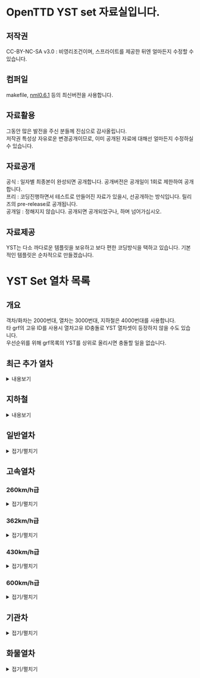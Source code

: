 # OpenTTD YST set 자료실입니다.
## 저작권
 CC-BY-NC-SA v3.0 : 비영리조건이며, 스프라이트를 제공한 뒤엔 얼마든지 수정할 수 있습니다.<br>

## 컴퍼일
makefile, [nml0.6.1](https://github.com/OpenTTD/nml) 등의 최신버전을 사용합니다.<br>

## 자료활용
그동안 많은 발전을 주신 분들께 진심으로 감사올립니다.<br>
저작권 특성상 자유로운 변경공개이므로, 이미 공개된 자료에 대해선 얼마든지 수정하실 수 있습니다.<br>

## 자료공개
공식 : 일자별 최종본이 완성되면 공개합니다. 공개버전은 공개일이 1회로 제한하여 공개합니다.<br>
프리 : 코딩진행하면서 테스트로 만들어진 자료가 있을시, 선공개하는 방식입니다. 릴리즈의 pre-release로 공개됩니다.<br>
공개일 : 정해지지 않습니다. 공개되면 공개되었구나, 하며 넘어가십시오.<br>

## 자료제공
YST는 다소 까다로운 템플릿을 보유하고 보다 편한 코딩방식을 택하고 있습니다. 기본적인 템플릿은 순차적으로 만들겠습니다.<br>

# YST Set 열차 목록
## 개요
객차/화차는 2000번대, 열차는 3000번대, 지하철은 4000번대를 사용합니다. <br>
타 grf의 고유 ID를 사용시 열차고유 ID충돌로 YST 열차셋이 등장하지 않을 수도 있습니다.<br>
우선순위를 위해 grf목록의 YST를 상위로 올리시면 충돌할 일을 없습니다.<br>

## 최근 추가 열차
<details markdown="1">
<summary>내용보기</summary>
<table>
	<thead>
		<tr>
			<th>구분</th><th>ID</th><th>열차이름</th><th>도입년도</th><th>열차속도</th><th>수송량</th>
		</tr>
	</thead>
	<tbody>
        	<tr>
			<td rowspan="4">일반열차</td>
		</tr>
		<tr>
			<td rowspan="3">3052</td>
		</tr>
		<tr>
			<td colspan="4"><img src="img/YST/MTR.png" alt="MTR"></td>
		</tr>
		<tr>
			<td>MTR</td><td>1979년</td><td>120km/h</td><td>운전차량 80, 객차차량 80</td>
		</tr>
		<!-- // MTR -->
                                        <tr>
                                            <td rowspan="4">지하철</td>
                                        </tr>
                                        <tr>
                                            <td rowspan="3">MTR 개조형</td>
                                        </tr>
                                            <tr>
                                                <td colspan="3"><img src="img/YST/MTR_remoding.png" alt="MTR remoding"></td>
                                            </tr>
                                        <tr class="tr">
                                            <td>1979년</td><td>120km/h</td><td>운전차량 80, 객차차량 80</td>
                                        </tr>
                                        <!-- // MTR 개조형-->
                                        <tr>
                                            <td rowspan="4">지하철</td>
                                        </tr>
                                        <tr>
                                            <td rowspan="3">MTR 디즈니</td>
                                        </tr>
                                            <tr>
                                                <td colspan="3"><img src="img/YST/MTR_Disney.png" alt="MTR Disney"></td>
                                            </tr>
                                        <tr class="tr">
                                            <td>1979년</td><td>120km/h</td><td>운전차량 80, 객차차량 80</td>
                                        </tr>
                                        <!-- // MTR 디즈니-->
                                        <tr>
                                            <td rowspan="4">지하철</td>
                                        </tr>
                                        <tr>
                                            <td rowspan="3">MTR CNR</td>
                                        </tr>
                                            <tr>
                                                <td colspan="3"><img src="img/YST/MTR_CNR.png" alt="MTR CNR"></td>
                                            </tr>
                                        <tr class="tr">
                                            <td>1979년</td><td>120km/h</td><td>운전차량 80, 객차차량 80</td>
                                        </tr>
                                        <!-- // MTR CNR-->
                                        <tr>
                                            <td rowspan="4">지하철</td>
                                        </tr>
                                        <tr>
                                            <td rowspan="3">MTR CNR 남부섬</td>
                                        </tr>
                                            <tr>
                                                <td colspan="3"><img src="img/YST/MTR_CNRN.png" alt="MTR CNR 남부섬"></td>
                                            </tr>
                                        <tr class="tr">
                                            <td>1979년</td><td>120km/h</td><td>운전차량 80, 객차차량 80</td>
                                        </tr>
                                        <!-- // MTR CNR 남부섬-->
                                        <tr>
                                            <td rowspan="4">지하철</td>
                                        </tr>
                                        <tr>
                                            <td rowspan="3">MTR CRRC</td>
                                        </tr>
                                            <tr>
                                                <td colspan="3"><img src="img/YST/MTR_CRRC.png" alt="MTR CRRC"></td>
                                            </tr>
                                        <tr class="tr">
                                            <td>1979년</td><td>120km/h</td><td>운전차량 80, 객차차량 80</td>
                                        </tr>
                                        <!-- // MTR CRRC-->
                                        <tr>
                                            <td rowspan="4">지하철</td>
                                        </tr>
                                        <tr>
                                            <td rowspan="3">MTR 미쓰비시</td>
                                        </tr>
                                            <tr>
                                                <td colspan="3"><img src="img/YST/MTR_H.png" alt="MTR 미쓰비시"></td>
                                            </tr>
                                        <tr class="tr">
                                            <td>1979년</td><td>120km/h</td><td>운전차량 80, 객차차량 80</td>
                                        </tr>
                                        <!-- // MTR 미쓰비시-->
                                        <tr>
                                            <td rowspan="4">지하철</td>
                                        </tr>
                                        <tr>
                                            <td rowspan="3">YTRO 100 A도색</td>
                                        </tr>
                                        <tr>
                                            <td colspan="3"><img src="img/YST/YTRO_100_A.png" alt="YTRO 100 A도색"></td>
                                        </tr>
                                        <tr class="tr">
                                            <td>2020년</td><td>120km/h</td><td>운전차량 80, 1층 객차차량 80, 2층 객차차량 160</td>
                                        </tr>
                                        <tr>
                                            <td rowspan="4">지하철</td>
                                        </tr>
                                        <tr>
                                            <td rowspan="3">YTRO 100 B도색</td>
                                        </tr>
                                        <tr>
                                            <td colspan="3"><img src="img/YST/YTRO_100_B.png" alt="YTRO 100 B도색"></td>
                                        </tr>
                                        <tr class="tr">
                                            <td>2020년</td><td>120km/h</td><td>운전차량 80, 1층 객차차량 80, 2층 객차차량 160</td>
                                        </tr>
                                        <tr>
                                            <td rowspan="4">지하철</td>
                                        </tr>
                                        <tr>
                                            <td rowspan="3">YTRO 100 C도색</td>
                                        </tr>
                                        <tr>
                                            <td colspan="3"><img src="img/YST/YTRO_100_C.png" alt="YTRO 100 C도색"></td>
                                        </tr>
                                        <tr class="tr">
                                            <td>2020년</td><td>120km/h</td><td>운전차량 80, 1층 객차차량 80, 2층 객차차량 160</td>
                                        </tr>
                                        <tr>
                                            <td rowspan="4">지하철</td>
                                        </tr>
                                        <tr>
                                            <td rowspan="3">YTRO 100 D도색</td>
                                        </tr>
                                        <tr>
                                            <td colspan="3"><img src="img/YST/YTRO_100_D.png" alt="YTRO 100 D도색"></td>
                                        </tr>
                                        <tr class="tr">
                                            <td>2020년</td><td>120km/h</td><td>운전차량 80, 1층 객차차량 80, 2층 객차차량 160</td>
                                        </tr>
                                        <tr>
                                            <td rowspan="4">지하철</td>
                                        </tr>
                                        <tr>
                                            <td rowspan="3">YTRO 100 E도색</td>
                                        </tr>
                                        <tr>
                                            <td colspan="3"><img src="img/YST/YTRO_100_E.png" alt="YTRO 100 E도색"></td>
                                        </tr>
                                        <tr class="tr">
                                            <td>2020년</td><td>120km/h</td><td>운전차량 80, 1층 객차차량 80, 2층 객차차량 160</td>
                                        </tr>
                                        <!-- // YTRO 100 -->
                                        <tr>
                                            <td rowspan="4">지하철</td>
                                        </tr>
                                        <tr>
                                            <td rowspan="3">YTRO 200 A도색</td>
                                        </tr>
                                        <tr>
                                            <td colspan="3"><img src="img/YST/YTRO_200_A.png" alt="YTRO 200 A도색"></td>
                                        </tr>
                                        <tr class="tr">
                                            <td>2020년</td><td>120km/h</td><td>운전차량 80, 1층 객차차량 80, 2층 객차차량 160</td>
                                        </tr>
                                        <tr>
                                            <td rowspan="4">지하철</td>
                                        </tr>
                                        <tr>
                                            <td rowspan="3">YTRO 200 B도색</td>
                                        </tr>
                                        <tr>
                                            <td colspan="3"><img src="img/YST/YTRO_200_B.png" alt="YTRO 200 B도색"></td>
                                        </tr>
                                        <tr class="tr">
                                            <td>2020년</td><td>120km/h</td><td>운전차량 80, 1층 객차차량 80, 2층 객차차량 160</td>
                                        </tr>
                                        <tr>
                                            <td rowspan="4">지하철</td>
                                        </tr>
                                        <tr>
                                            <td rowspan="3">YTRO 200 C도색</td>
                                        </tr>
                                        <tr>
                                            <td colspan="3"><img src="img/YST/YTRO_200_C.png" alt="YTRO 200 C도색"></td>
                                        </tr>
                                        <tr class="tr">
                                            <td>2020년</td><td>120km/h</td><td>운전차량 80, 1층 객차차량 80, 2층 객차차량 160</td>
                                        </tr>
                                        <tr>
                                            <td rowspan="4">지하철</td>
                                        </tr>
                                        <tr>
                                            <td rowspan="3">YTRO 200 D도색</td>
                                        </tr>
                                        <tr>
                                            <td colspan="3"><img src="img/YST/YTRO_200_D.png" alt="YTRO 200 D도색"></td>
                                        </tr>
                                        <tr class="tr">
                                            <td>2020년</td><td>120km/h</td><td>운전차량 80, 1층 객차차량 80, 2층 객차차량 160</td>
                                        </tr>
                                        <tr>
                                            <td rowspan="4">지하철</td>
                                        </tr>
                                        <tr>
                                            <td rowspan="3">YTRO 200 E도색</td>
                                        </tr>
                                        <tr>
                                            <td colspan="3"><img src="img/YST/YTRO_200_E.png" alt="YTRO 200 E도색"></td>
                                        </tr>
                                        <tr class="tr">
                                            <td>2020년</td><td>120km/h</td><td>운전차량 80, 1층 객차차량 80, 2층 객차차량 160</td>
                                        </tr>
                                        <tr>
                                            <td rowspan="4">지하철</td>
                                        </tr>
                                        <tr>
                                            <td rowspan="3">YTRO 200 F도색</td>
                                        </tr>
                                        <tr>
                                            <td colspan="3"><img src="img/YST/YTRO_200_F.png" alt="YTRO 200 F도색"></td>
                                        </tr>
                                        <tr class="tr">
                                            <td>2020년</td><td>120km/h</td><td>운전차량 80, 1층 객차차량 80, 2층 객차차량 160</td>
                                        </tr>
                                        <tr>
                                            <td rowspan="4">지하철</td>
                                        </tr>
                                        <tr>
                                            <td rowspan="3">YTRO 200 G도색</td>
                                        </tr>
                                        <tr>
                                            <td colspan="3"><img src="img/YST/YTRO_200_G.png" alt="YTRO 200 G도색"></td>
                                        </tr>
                                        <tr class="tr">
                                            <td>2020년</td><td>120km/h</td><td>운전차량 80, 1층 객차차량 80, 2층 객차차량 160</td>
                                        </tr>
                                        <tr>
                                            <td rowspan="4">지하철</td>
                                        </tr>
                                        <tr>
                                            <td rowspan="3">YTRO 200 H도색</td>
                                        </tr>
                                        <tr>
                                            <td colspan="3"><img src="img/YST/YTRO_200_H.png" alt="YTRO 200 H도색"></td>
                                        </tr>
                                        <tr class="tr">
                                            <td>2020년</td><td>120km/h</td><td>운전차량 80, 1층 객차차량 80, 2층 객차차량 160</td>
                                        </tr>
                                        <tr>
                                            <td rowspan="4">지하철</td>
                                        </tr>
                                        <tr>
                                            <td rowspan="3">YTRO 200 I도색</td>
                                        </tr>
                                        <tr>
                                            <td colspan="3"><img src="img/YST/YTRO_200_I.png" alt="YTRO 200 I도색"></td>
                                        </tr>
                                        <tr class="tr">
                                            <td>2020년</td><td>120km/h</td><td>운전차량 80, 1층 객차차량 80, 2층 객차차량 160</td>
                                        </tr>
                                        <tr>
                                            <td rowspan="4">지하철</td>
                                        </tr>
                                        <tr>
                                            <td rowspan="3">YTRO 200 J도색</td>
                                        </tr>
                                        <tr>
                                            <td colspan="3"><img src="img/YST/YTRO_200_J.png" alt="YTRO 200 J도색"></td>
                                        </tr>
                                        <tr class="tr">
                                            <td>2020년</td><td>120km/h</td><td>운전차량 80, 1층 객차차량 80, 2층 객차차량 160</td>
                                        </tr>
                                        <!-- // YTRO 200 -->
                                </table>
</details>

## 지하철
<details markdown="2">
<summary>내용보기</summary>
<table class="table2">
                                    <thead>
                                        <tr>
                                            <th>구분</th><th>열차이름</th><th>도입년도</th><th>열차속도</th><th>수송량</th>
                                        </tr>
                                    </thead>
                                    <tbody>
                                        <tr>
                                            <td rowspan="4">지하철</td>
                                        </tr>
                                        <tr>
                                            <td rowspan="3">MTR</td>
                                        </tr>
                                            <tr>
                                                <td colspan="3"><img src="img/YST/MTR.png" alt="MTR"></td>
                                            </tr>
                                        <tr class="tr">
                                            <td>1979년</td><td>120km/h</td><td>운전차량 80, 객차차량 80</td>
                                        </tr>
                                        <!-- // MTR -->
                                        <tr>
                                            <td rowspan="4">지하철</td>
                                        </tr>
                                        <tr>
                                            <td rowspan="3">MTR 개조형</td>
                                        </tr>
                                            <tr>
                                                <td colspan="3"><img src="img/YST/MTR_remoding.png" alt="MTR remoding"></td>
                                            </tr>
                                        <tr class="tr">
                                            <td>1979년</td><td>120km/h</td><td>운전차량 80, 객차차량 80</td>
                                        </tr>
                                        <!-- // MTR 개조형-->
                                        <tr>
                                            <td rowspan="4">지하철</td>
                                        </tr>
                                        <tr>
                                            <td rowspan="3">MTR 디즈니</td>
                                        </tr>
                                            <tr>
                                                <td colspan="3"><img src="img/YST/MTR_Disney.png" alt="MTR Disney"></td>
                                            </tr>
                                        <tr class="tr">
                                            <td>1979년</td><td>120km/h</td><td>운전차량 80, 객차차량 80</td>
                                        </tr>
                                        <!-- // MTR 디즈니-->
                                        <tr>
                                            <td rowspan="4">지하철</td>
                                        </tr>
                                        <tr>
                                            <td rowspan="3">MTR CNR</td>
                                        </tr>
                                            <tr>
                                                <td colspan="3"><img src="img/YST/MTR_CNR.png" alt="MTR CNR"></td>
                                            </tr>
                                        <tr class="tr">
                                            <td>1979년</td><td>120km/h</td><td>운전차량 80, 객차차량 80</td>
                                        </tr>
                                        <!-- // MTR CNR-->
                                        <tr>
                                            <td rowspan="4">지하철</td>
                                        </tr>
                                        <tr>
                                            <td rowspan="3">MTR CNR 남부섬</td>
                                        </tr>
                                            <tr>
                                                <td colspan="3"><img src="img/YST/MTR_CNRN.png" alt="MTR CNR 남부섬"></td>
                                            </tr>
                                        <tr class="tr">
                                            <td>1979년</td><td>120km/h</td><td>운전차량 80, 객차차량 80</td>
                                        </tr>
                                        <!-- // MTR CNR 남부섬-->
                                        <tr>
                                            <td rowspan="4">지하철</td>
                                        </tr>
                                        <tr>
                                            <td rowspan="3">MTR CRRC</td>
                                        </tr>
                                            <tr>
                                                <td colspan="3"><img src="img/YST/MTR_CRRC.png" alt="MTR CRRC"></td>
                                            </tr>
                                        <tr class="tr">
                                            <td>1979년</td><td>120km/h</td><td>운전차량 80, 객차차량 80</td>
                                        </tr>
                                        <!-- // MTR CRRC-->
                                        <tr>
                                            <td rowspan="4">지하철</td>
                                        </tr>
                                        <tr>
                                            <td rowspan="3">MTR 미쓰비시</td>
                                        </tr>
                                            <tr>
                                                <td colspan="3"><img src="img/YST/MTR_H.png" alt="MTR 미쓰비시"></td>
                                            </tr>
                                        <tr class="tr">
                                            <td>1979년</td><td>120km/h</td><td>운전차량 80, 객차차량 80</td>
                                        </tr>
                                        <!-- // MTR 미쓰비시-->
                                        <tr>
                                            <td rowspan="4">지하철</td>
                                        </tr>
                                        <tr>
                                            <td rowspan="3">YTRO 100 A도색</td>
                                        </tr>
                                        <tr>
                                            <td colspan="3"><img src="img/YST/YTRO_100_A.png" alt="YTRO 100 A도색"></td>
                                        </tr>
                                        <tr class="tr">
                                            <td>2020년</td><td>120km/h</td><td>운전차량 80, 1층 객차차량 80, 2층 객차차량 160</td>
                                        </tr>
                                        <tr>
                                            <td rowspan="4">지하철</td>
                                        </tr>
                                        <tr>
                                            <td rowspan="3">YTRO 100 B도색</td>
                                        </tr>
                                        <tr>
                                            <td colspan="3"><img src="img/YST/YTRO_100_B.png" alt="YTRO 100 B도색"></td>
                                        </tr>
                                        <tr class="tr">
                                            <td>2020년</td><td>120km/h</td><td>운전차량 80, 1층 객차차량 80, 2층 객차차량 160</td>
                                        </tr>
                                        <tr>
                                            <td rowspan="4">지하철</td>
                                        </tr>
                                        <tr>
                                            <td rowspan="3">YTRO 100 C도색</td>
                                        </tr>
                                        <tr>
                                            <td colspan="3"><img src="img/YST/YTRO_100_C.png" alt="YTRO 100 C도색"></td>
                                        </tr>
                                        <tr class="tr">
                                            <td>2020년</td><td>120km/h</td><td>운전차량 80, 1층 객차차량 80, 2층 객차차량 160</td>
                                        </tr>
                                        <tr>
                                            <td rowspan="4">지하철</td>
                                        </tr>
                                        <tr>
                                            <td rowspan="3">YTRO 100 D도색</td>
                                        </tr>
                                        <tr>
                                            <td colspan="3"><img src="img/YST/YTRO_100_D.png" alt="YTRO 100 D도색"></td>
                                        </tr>
                                        <tr class="tr">
                                            <td>2020년</td><td>120km/h</td><td>운전차량 80, 1층 객차차량 80, 2층 객차차량 160</td>
                                        </tr>
                                        <tr>
                                            <td rowspan="4">지하철</td>
                                        </tr>
                                        <tr>
                                            <td rowspan="3">YTRO 100 E도색</td>
                                        </tr>
                                        <tr>
                                            <td colspan="3"><img src="img/YST/YTRO_100_E.png" alt="YTRO 100 E도색"></td>
                                        </tr>
                                        <tr class="tr">
                                            <td>2020년</td><td>120km/h</td><td>운전차량 80, 1층 객차차량 80, 2층 객차차량 160</td>
                                        </tr>
                                        <!-- // YTRO 100 -->
                                        <tr>
                                            <td rowspan="4">지하철</td>
                                        </tr>
                                        <tr>
                                            <td rowspan="3">YTRO 200 A도색</td>
                                        </tr>
                                        <tr>
                                            <td colspan="3"><img src="img/YST/YTRO_200_A.png" alt="YTRO 200 A도색"></td>
                                        </tr>
                                        <tr class="tr">
                                            <td>2020년</td><td>120km/h</td><td>운전차량 80, 1층 객차차량 80, 2층 객차차량 160</td>
                                        </tr>
                                        <tr>
                                            <td rowspan="4">지하철</td>
                                        </tr>
                                        <tr>
                                            <td rowspan="3">YTRO 200 B도색</td>
                                        </tr>
                                        <tr>
                                            <td colspan="3"><img src="img/YST/YTRO_200_B.png" alt="YTRO 200 B도색"></td>
                                        </tr>
                                        <tr class="tr">
                                            <td>2020년</td><td>120km/h</td><td>운전차량 80, 1층 객차차량 80, 2층 객차차량 160</td>
                                        </tr>
                                        <tr>
                                            <td rowspan="4">지하철</td>
                                        </tr>
                                        <tr>
                                            <td rowspan="3">YTRO 200 C도색</td>
                                        </tr>
                                        <tr>
                                            <td colspan="3"><img src="img/YST/YTRO_200_C.png" alt="YTRO 200 C도색"></td>
                                        </tr>
                                        <tr class="tr">
                                            <td>2020년</td><td>120km/h</td><td>운전차량 80, 1층 객차차량 80, 2층 객차차량 160</td>
                                        </tr>
                                        <tr>
                                            <td rowspan="4">지하철</td>
                                        </tr>
                                        <tr>
                                            <td rowspan="3">YTRO 200 D도색</td>
                                        </tr>
                                        <tr>
                                            <td colspan="3"><img src="img/YST/YTRO_200_D.png" alt="YTRO 200 D도색"></td>
                                        </tr>
                                        <tr class="tr">
                                            <td>2020년</td><td>120km/h</td><td>운전차량 80, 1층 객차차량 80, 2층 객차차량 160</td>
                                        </tr>
                                        <tr>
                                            <td rowspan="4">지하철</td>
                                        </tr>
                                        <tr>
                                            <td rowspan="3">YTRO 200 E도색</td>
                                        </tr>
                                        <tr>
                                            <td colspan="3"><img src="img/YST/YTRO_200_E.png" alt="YTRO 200 E도색"></td>
                                        </tr>
                                        <tr class="tr">
                                            <td>2020년</td><td>120km/h</td><td>운전차량 80, 1층 객차차량 80, 2층 객차차량 160</td>
                                        </tr>
                                        <tr>
                                            <td rowspan="4">지하철</td>
                                        </tr>
                                        <tr>
                                            <td rowspan="3">YTRO 200 F도색</td>
                                        </tr>
                                        <tr>
                                            <td colspan="3"><img src="img/YST/YTRO_200_F.png" alt="YTRO 200 F도색"></td>
                                        </tr>
                                        <tr class="tr">
                                            <td>2020년</td><td>120km/h</td><td>운전차량 80, 1층 객차차량 80, 2층 객차차량 160</td>
                                        </tr>
                                        <tr>
                                            <td rowspan="4">지하철</td>
                                        </tr>
                                        <tr>
                                            <td rowspan="3">YTRO 200 G도색</td>
                                        </tr>
                                        <tr>
                                            <td colspan="3"><img src="img/YST/YTRO_200_G.png" alt="YTRO 200 G도색"></td>
                                        </tr>
                                        <tr class="tr">
                                            <td>2020년</td><td>120km/h</td><td>운전차량 80, 1층 객차차량 80, 2층 객차차량 160</td>
                                        </tr>
                                        <tr>
                                            <td rowspan="4">지하철</td>
                                        </tr>
                                        <tr>
                                            <td rowspan="3">YTRO 200 H도색</td>
                                        </tr>
                                        <tr>
                                            <td colspan="3"><img src="img/YST/YTRO_200_H.png" alt="YTRO 200 H도색"></td>
                                        </tr>
                                        <tr class="tr">
                                            <td>2020년</td><td>120km/h</td><td>운전차량 80, 1층 객차차량 80, 2층 객차차량 160</td>
                                        </tr>
                                        <tr>
                                            <td rowspan="4">지하철</td>
                                        </tr>
                                        <tr>
                                            <td rowspan="3">YTRO 200 I도색</td>
                                        </tr>
                                        <tr>
                                            <td colspan="3"><img src="img/YST/YTRO_200_I.png" alt="YTRO 200 I도색"></td>
                                        </tr>
                                        <tr class="tr">
                                            <td>2020년</td><td>120km/h</td><td>운전차량 80, 1층 객차차량 80, 2층 객차차량 160</td>
                                        </tr>
                                        <tr>
                                            <td rowspan="4">지하철</td>
                                        </tr>
                                        <tr>
                                            <td rowspan="3">YTRO 200 J도색</td>
                                        </tr>
                                        <tr>
                                            <td colspan="3"><img src="img/YST/YTRO_200_J.png" alt="YTRO 200 J도색"></td>
                                        </tr>
                                        <tr class="tr">
                                            <td>2020년</td><td>120km/h</td><td>운전차량 80, 1층 객차차량 80, 2층 객차차량 160</td>
                                        </tr>
                                        <!-- // YTRO 200 -->
                                </table>
</details>

## 일반열차
<details markdown="3">
<summary>접기/펼치기</summary>
<table class="table2">
                                    <thead>
                                        <tr>
                                            <th>구분</th><th>열차이름</th><th>도입년도</th><th>열차속도</th><th>수송량</th>
                                        </tr>
                                    </thead>
                                    <tbody>
                                        <tr>
                                            <td rowspan="4">일반열차</td>
                                        </tr>
                                        <tr>
                                            <td rowspan="3">NKX A도색</td>
                                        </tr>
                                        <tr>
                                            <td colspan="3"><img src="img/YST/NKX_A.png" alt="NKX A도색"></td>
                                        </tr>
                                        <tr class="tr">
                                            <td>2020년</td><td>150km/h</td><td>운전차량 72, 1층 객차차량 101, 2층 객차차량 202</td>
                                        </tr>
                                        <tr>
                                            <td rowspan="4">일반열차</td>
                                        </tr>
                                        <tr>
                                            <td rowspan="3">NKX B도색</td>
                                        </tr>
                                        <tr>
                                            <td colspan="3"><img src="img/YST/NKX_B.png" alt="NKX B도색"></td>
                                        </tr>
                                        <tr class="tr">
                                            <td>2020년</td><td>150km/h</td><td>운전차량 72, 1층 객차차량 101, 2층 객차차량 202</td>
                                        </tr>
                                        <tr>
                                            <td rowspan="4">일반열차</td>
                                        </tr>
                                        <tr>
                                            <td rowspan="3">NKX C도색</td>
                                        </tr>
                                        <tr>
                                            <td colspan="3"><img src="img/YST/NKX_C.png" alt="NKX C도색"></td>
                                        </tr>
                                        <tr class="tr">
                                            <td>2020년</td><td>150km/h</td><td>운전차량 72, 1층 객차차량 101, 2층 객차차량 202</td>
                                        </tr>
                                        <!-- // NKX -->
                                        <tr>
                                            <td rowspan="4">일반열차</td>
                                        </tr>
                                        <tr>
                                            <td rowspan="3">YN01</td>
                                        </tr>
                                        <tr>
                                            <td colspan="3"><img src="img/YST/YN01.png" alt="YN01"></td>
                                        </tr>
                                        <tr class="tr">
                                            <td>2020년</td><td>180km/h</td><td>운전차량 58, 객차차량 70</td>
                                        </tr>
                                        <tr>
                                            <td rowspan="4">일반열차</td>
                                        </tr>
                                        <tr>
                                            <td rowspan="3">YN01-Yellow</td>
                                        </tr>
                                        <tr>
                                            <td colspan="3"><img src="img/YST/YN01_Yellow.png" alt="YN01-Yellow"></td>
                                        </tr>
                                        <tr class="tr">
                                            <td>2020년</td><td>180km/h</td><td>운전차량 58, 객차차량 70</td>
                                        </tr>
                                </table>
</details>

## 고속열차
### 260km/h급 
<details markdown="4">
<summary>접기/펼치기</summary>
<table class="table2">
                                    <thead>
                                        <tr>
                                            <th>구분</th><th>열차이름</th><th>도입년도</th><th>열차속도</th><th>수송량</th>
                                        </tr>
                                    </thead>
                                    <tbody>
                                        <tr>
                                            <td rowspan="4">고속철도</td>
                                        </tr>
                                        <tr>
                                            <td rowspan="3">800계</td>
                                        </tr>
                                           <tr>
                                            <td colspan="3"><img src="img/YST/800.png" alt="신칸센 800계"></td>
                                        </tr>
                                        <tr class="tr">
                                            <td>1996년</td><td>260km/h</td><td>운전차량 58, 객차차량 80</td>
                                        </tr>
                                        <!-- // 신칸센 800계 -->
                                        <tr>
                                            <td rowspan="4">고속철도</td>
                                        </tr>
                                        <tr>
                                            <td rowspan="3">CRH1</td>
                                        </tr>
                                        <tr>
                                            <td colspan="3"><img src="img/YST/CRH1.png" alt="CRH1"></td>
                                        </tr>
                                        <tr class="tr">
                                            <td>2012년</td><td>280km/h</td><td>운전차량 72, 객차차량 101</td>
                                        </tr>
                                        <!-- // CRH1 -->
                                        <tr>
                                            <td rowspan="4">준고속철도</td>
                                        </tr>
                                        <tr>
                                            <td rowspan="3">EMU-250</td>
                                        </tr>
                                        <tr>
                                            <td colspan="3"><img src="img/YST/EMU_250.png" alt="EMU-250"></td>
                                        </tr>
                                        <tr class="tr">
                                            <td>2020년</td><td>251km/h</td><td>운전차량 58, 객차차량 70</td>
                                        </tr>
                                        <tr>
                                            <td rowspan="4">준고속철도</td>
                                        </tr>
                                        <tr>
                                            <td rowspan="3">HMX 빨강도색</td>
                                        </tr>
                                        <tr>
                                            <td colspan="3"><img src="img/YST/HMX_Red.png" alt="HMX-Red"></td>
                                        </tr>
                                        <tr class="tr">
                                            <td>2020년</td><td>251km/h</td><td>운전차량 40, 1층 객차차량 80, 2층 객차차량 160</td>
                                        </tr>
                                        <tr>
                                            <td rowspan="4">준고속철도</td>
                                        </tr>
                                        <tr>
                                            <td rowspan="3">HMX 녹색도색</td>
                                        </tr>
                                        <tr>
                                            <td colspan="3"><img src="img/YST/HMX_Green.png" alt="HMX-Green"></td>
                                        </tr>
                                        <tr class="tr">
                                            <td>2020년</td><td>251km/h</td><td>운전차량 40, 1층 객차차량 80, 2층 객차차량 160</td>
                                        </tr>
                                        <!-- // HMX -->
                                        <tr>
                                            <td rowspan="4">준고속철도</td>
                                        </tr>
                                        <tr>
                                            <td rowspan="3">Talgo250-Alvia</td>
                                        </tr>
                                        <tr>
                                            <td colspan="3"><img src="img/YST/Talgo_250_Alvia.png" alt="Talgo-250 Alvia"></td>
                                        </tr>
                                        <tr class="tr">
                                            <td>2012년</td><td>250km/h</td><td>객차차량 85</td>
                                        </tr>
                                        <tr>
                                            <td rowspan="4">준고속철도</td>
                                        </tr>
                                        <tr>
                                            <td rowspan="3">Talgo250-Aprosiyob</td>
                                        </tr>
                                        <tr>
                                            <td colspan="3"><img src="img/YST/Talgo_250_Aprosiyob.png" alt="Talgo-250 Aprosiyob"></td>
                                        </tr>
                                        <tr class="tr">
                                            <td>2012년</td><td>250km/h</td><td>객차차량 85</td>
                                        </tr>
                                        <!-- // Talgo250 -->
                                        <tr>
                                            <td rowspan="4">준고속열차</td>
                                        </tr>
                                        <tr>
                                            <td rowspan="3">YN02</td>
                                        </tr>
                                        <tr>
                                            <td colspan="3"><img src="img/YST/YN02.png" alt="YN02"></td>
                                        </tr>
                                        <tr class="tr">
                                            <td>2020년</td><td>251km/h</td><td>운전차량 58, 객차차량 70</td>
                                        </tr>
                                        <!-- // YN -->
                                </table>
	
</details>
	
### 362km/h급 
<details markdown="5">
<summary>접기/펼치기</summary>
<table class="table2">
                                    <thead>
                                        <tr>
                                            <th>구분</th><th>열차이름</th><th>도입년도</th><th>열차속도</th><th>수송량</th>
                                        </tr>
                                    </thead>
                                    <tbody>
                                        <tr>
                                            <td rowspan="4">고속철도</td>
                                        </tr>
                                        <tr>
                                            <td rowspan="3">500계</td>
                                        </tr>
                                           <tr>
                                            <td colspan="3"><img src="img/YST/500.png" alt="신칸센 500계"></td>
                                        </tr>
                                        <tr class="tr">
                                            <td>1996년</td><td>330km/h</td><td>운전차량 53, 객차차량 100</td>
                                        </tr>
                                        <tr>
                                            <td rowspan="4">고속철도</td>
                                        </tr>
                                        <tr>
                                            <td rowspan="3">500계-팥죽</td>
                                        </tr>
                                            <tr>
                                                <td colspan="3"><img src="img/YST/500_Patjug.png" alt="신칸센 500계-팥죽"></td>
                                            </tr>
                                        <tr class="tr">
                                            <td>1996년</td><td>330km/h</td><td>운전차량 53, 객차차량 100</td>
                                        </tr>
                                        <tr>
                                            <td rowspan="4">고속철도</td>
                                        </tr>
                                        <tr>
                                            <td rowspan="3">500계-산천</td>
                                        </tr>
                                            <tr>
                                            <td colspan="3"><img src="img/YST/500_Sancheon.png" alt="신칸센 500계-산천"></td>
                                        </tr>
                                        <tr class="tr">
                                            <td>1996년</td><td>330km/h</td><td>운전차량 53, 객차차량 100</td>
                                        </tr>
                                        <!-- // 신칸센 500계 -->
                                        <tr>
                                            <td rowspan="4">고속철도</td>
                                        </tr>
                                        <tr>
                                            <td rowspan="3">AGV</td>
                                        </tr>
                                        <tr>
                                            <td colspan="3"><img src="img/YST/AGV.png" alt="AGV"></td>
                                        </tr>
                                        <tr class="tr">
                                            <td>2012년</td><td>330km/h</td><td>운전차량 85, 객차차량 85</td>
                                        </tr>
                                        <tr>
                                            <td rowspan="4">고속철도</td>
                                        </tr>
                                        <tr>
                                            <td rowspan="3">AVE</td>
                                        </tr>
                                        <tr>
                                            <td colspan="3"><img src="img/YST/AVE.png" alt="AVE"></td>
                                        </tr>
                                        <tr class="tr">
                                            <td>2012년</td><td>330km/h</td><td>객차차량 85</td>
                                        </tr>
                                        <!-- // AVE -->
                                        <tr>
                                            <td rowspan="4">고속철도</td>
                                        </tr>
                                        <tr>
                                            <td rowspan="3">AVE Velaro</td>
                                        </tr>
                                           <tr>
                                            <td colspan="3"><img src="img/YST/AVE_Velaro.png" alt="AVE"></td>
                                        </tr>
                                        <tr class="tr">
                                            <td>2006년</td><td>330km/h</td><td>운전차량 30, 객차차량 50</td>
                                        </tr>
                                        <!-- // AVE Velaro -->
                                        <tr>
                                            <td rowspan="4">고속철도</td>
                                        </tr>
                                        <tr>
                                            <td rowspan="3">CRH3</td>
                                        </tr>
                                        <tr>
                                            <td colspan="3"><img src="img/YST/CRH3.png" alt="CRH1"></td>
                                        </tr>
                                        <tr class="tr">
                                            <td>2017년</td><td>330km/h</td><td>운전차량 30, 객차차량 50</td>
                                        </tr>
                                        <!-- // CRH3 -->
                                        <tr>
                                            <td rowspan="4">고속철도</td>
                                        </tr>
                                        <tr>
                                            <td rowspan="3">CRH380A</td>
                                        </tr>
                                        <tr>
                                            <td colspan="3"><img src="img/YST/CRH380A.png" alt="CRH380A"></td>
                                        </tr>
                                        <tr class="tr">
                                            <td>2017년</td><td>380km/h</td><td>운전차량 46, 객차차량 85</td>
                                        </tr>
                                        <tr>
                                            <td rowspan="4">고속철도</td>
                                        </tr>
                                        <tr>
                                            <td rowspan="3">CRH380A-Red</td>
                                        </tr>
                                        <tr>
                                            <td colspan="3"><img src="img/YST/CRH380A_Red.png" alt="CRH380A_Red"></td>
                                        </tr>
                                        <tr class="tr">
                                            <td>2017년</td><td>380km/h</td><td>운전차량 46, 객차차량 85</td>
                                        </tr>
                                        <!-- // CRH380A -->
                                        <tr>
                                            <td rowspan="4">고속철도</td>
                                        </tr>
                                        <tr>
                                            <td rowspan="3">E5</td>
                                        </tr>
                                        <tr>
                                            <td colspan="3"><img src="img/YST/E5.png" alt="E5"></td>
                                        </tr>
                                        <tr class="tr">
                                            <td>2011년</td><td>330km/h</td><td>운전차량 20, 객차차량 100</td>
                                        </tr>
                                        <tr>
                                            <td rowspan="4">고속철도</td>
                                        </tr>
                                        <tr>
                                            <td rowspan="3">H5</td>
                                        </tr>
                                        <tr>
                                            <td colspan="3"><img src="img/YST/H5.png" alt="H5"></td>
                                        </tr>
                                        <tr class="tr">
                                            <td>2011년</td><td>330km/h</td><td>운전차량 20, 객차차량 100</td>
                                        </tr>
                                        <!-- // E5 -->
                                        <tr>
                                            <td rowspan="4">고속철도</td>
                                        </tr>
                                        <tr>
                                            <td rowspan="3">E6</td>
                                        </tr>
                                        <tr>
                                            <td colspan="3"><img src="img/YST/E6.png" alt="E6"></td>
                                        </tr>
                                        <tr class="tr">
                                            <td>2011년</td><td>330km/h</td><td>운전차량 22, 객차차량 68</td>
                                        </tr>
                                        <!-- // E6 -->
                                        <tr>
                                            <td rowspan="4">고속철도</td>
                                        </tr>
                                        <tr>
                                            <td rowspan="3">E7</td>
                                        </tr>
                                        <tr>
                                            <td colspan="3"><img src="img/YST/E7.png" alt="E7"></td>
                                        </tr>
                                        <tr class="tr">
                                            <td>2014년</td><td>331km/h</td><td>운전차량 50, 객차차량 98</td>
                                        </tr>
                                        <!-- // E7 -->
                                        <tr>
                                            <td rowspan="4">고속철도</td>
                                        </tr>
                                        <tr>
                                            <td rowspan="3">E300 노랑도색</td>
                                        </tr>
                                        <tr>
                                            <td colspan="3"><img src="img/YST/E300_A.png" alt="E300 노랑도색"></td>
                                        </tr>
                                        <tr class="tr">
                                            <td>1992년</td><td>331km/h</td><td>객차차량 58</td>
                                        </tr>
                                        <tr>
                                            <td rowspan="4">고속철도</td>
                                        </tr>
                                        <tr>
                                            <td rowspan="3">E300 파랑도색</td>
                                        </tr>
                                        <tr>
                                            <td colspan="3"><img src="img/YST/E300_B.png" alt="E300 파랑도색"></td>
                                        </tr>
                                        <tr class="tr">
                                            <td>1992년</td><td>331km/h</td><td>객차차량 58</td>
                                        </tr>
                                        <!-- // E300 -->
                                        <tr>
                                            <td rowspan="4">고속철도</td>
                                        </tr>
                                        <tr>
                                            <td rowspan="3">E320</td>
                                        </tr>
                                        <tr>
                                            <td colspan="3"><img src="img/YST/E320.png" alt="E320"></td>
                                        </tr>
                                        <tr class="tr">
                                            <td>2014년</td><td>331km/h</td><td>운전차량 30, 객차차량 50</td>
                                        </tr>
                                        <!-- // E320 -->
                                        <tr>
                                            <td rowspan="4">고속철도</td>
                                        </tr>
                                        <tr>
                                            <td rowspan="3">EMU-300</td>
                                        </tr>
                                        <tr>
                                            <td colspan="3"><img src="img/YST/EMU_300.png" alt="EMU-300"></td>
                                        </tr>
                                        <tr class="tr">
                                            <td>2020년</td><td>331km/h</td><td>운전차량 58, 객차차량 70</td>
                                        </tr>
                                        <!-- // EMU -->
                                        <tr>
                                            <td rowspan="4">고속철도</td>
                                        </tr>
                                        <tr>
                                            <td rowspan="3">ICE3</td>
                                        </tr>
                                        <tr>
                                            <td colspan="3"><img src="img/YST/ICE3.png" alt="ICE3"></td>
                                        </tr>
                                        <tr class="tr">
                                            <td>1997년</td><td>331km/h</td><td>운전차량 30, 객차차량 50</td>
                                        </tr>
                                        <!-- // ICE3 -->
                                        <tr>
                                            <td rowspan="4">고속철도</td>
                                        </tr>
                                        <tr>
                                            <td rowspan="3">ICE-SP (산천)</td>
                                        </tr>
                                        <tr>
                                            <td colspan="3"><img src="img/YST/ICE_Sancheon.png" alt="ICE-산천"></td>
                                        </tr>
                                        <tr class="tr">
                                            <td>2020년</td><td>331km/h</td><td>운전차량 30, 객차차량 50</td>
                                        </tr>
                                        <tr>
                                            <td rowspan="4">고속철도</td>
                                        </tr>
                                        <tr>
                                            <td rowspan="3">ICE-SP (팥죽)</td>
                                        </tr>
                                        <tr>
                                            <td colspan="3"><img src="img/YST/ICE_Patjug.png" alt="ICE-팥죽"></td>
                                        </tr>
                                        <tr class="tr">
                                            <td>2020년</td><td>331km/h</td><td>운전차량 30, 객차차량 50</td>
                                        </tr>
                                        <!-- // ICE-SP -->
                                        <tr>
                                            <td rowspan="4">고속철도</td>
                                        </tr>
                                        <tr>
                                            <td rowspan="3">KTX-N</td>
                                        </tr>
                                        <tr>
                                            <td colspan="3"><img src="img/YST/KTX_N.png" alt="KTX-N"></td>
                                        </tr>
                                        <tr class="tr">
                                            <td>2020년</td><td>331km/h</td><td>객차차량 116</td>
                                        </tr>
                                        <!-- // KTX-N -->
                                        <tr>
                                            <td rowspan="4">고속철도</td>
                                        </tr>
                                        <tr>
                                            <td rowspan="3">N700</td>
                                        </tr>
                                        <tr>
                                            <td colspan="3"><img src="img/YST/N700.png" alt="N700"></td>
                                        </tr>
                                        <tr class="tr">
                                            <td>2007년</td><td>331km/h</td><td>운전차량 75, 객차차량 100</td>
                                        </tr>
                                        <tr>
                                            <td rowspan="4">고속철도</td>
                                        </tr>
                                        <tr>
                                            <td rowspan="3">타이완 고속열차</td>
                                        </tr>
                                        <tr>
                                            <td colspan="3"><img src="img/YST/N700_Taiwan.png" alt="타이완고속열차"></td>
                                        </tr>
                                        <tr class="tr">
                                            <td>2007년</td><td>331km/h</td><td>운전차량 75, 객차차량 100</td>
                                        </tr>
                                        <!-- // N700 -->
                                        <tr>
                                            <td rowspan="4">고속철도</td>
                                        </tr>
                                        <tr>
                                            <td rowspan="3">TGV-Old</td>
                                        </tr>
                                        <tr>
                                            <td colspan="3"><img src="img/YST/TGV_Old.png" alt="TGV Old"></td>
                                        </tr>
                                        <tr class="tr">
                                            <td>1978년</td><td>331km/h</td><td>객차차량 85</td>
                                        </tr>
                                        <!-- // TGV-Old -->
                                        <tr>
                                            <td rowspan="4">고속철도</td>
                                        </tr>
                                        <tr>
                                            <td rowspan="3">TGV Old Pos</td>
                                        </tr>
                                        <tr>
                                            <td colspan="3"><img src="img/YST/TGV_OLD_POS.png" alt="TGV Old Pos"></td>
                                        </tr>
                                        <tr class="tr">
                                            <td>1978년</td><td>331km/h</td><td>객차차량 85</td>
                                        </tr>
                                        <tr>
                                            <td rowspan="4">고속철도</td>
                                        </tr>
                                        <tr>
                                            <td rowspan="3">TGV Old Lyair</td>
                                        </tr>
                                        <tr>
                                            <td colspan="3"><img src="img/YST/TGV_OLD_POS_Lyair.png" alt="TGV Old Pos Lyair"></td>
                                        </tr>
                                        <tr class="tr">
                                            <td>1978년</td><td>331km/h</td><td>객차차량 85</td>
                                        </tr>
                                        <tr>
                                            <td rowspan="4">고속철도</td>
                                        </tr>
                                        <tr>
                                            <td rowspan="3">TGV Old Thalys</td>
                                        </tr>
                                        <tr>
                                            <td colspan="3"><img src="img/YST/TGV_OLD_POS_Thalys.png" alt="TGV Old Pos Thalys"></td>
                                        </tr>
                                        <tr class="tr">
                                            <td>1978년</td><td>331km/h</td><td>객차차량 85</td>
                                        </tr>
                                        <!-- // TGV Old Pos -->
                                        <tr>
                                            <td rowspan="4">고속철도</td>
                                        </tr>
                                        <tr>
                                            <td rowspan="3">TGV Pos</td>
                                        </tr>
                                        <tr>
                                            <td colspan="3"><img src="img/YST/TGV_POS.png" alt="TGV Pos"></td>
                                        </tr>
                                        <tr class="tr">
                                            <td>2006년</td><td>331km/h</td><td>객차차량 85</td>
                                        </tr>
                                        <tr>
                                            <td rowspan="4">고속철도</td>
                                        </tr>
                                        <tr>
                                            <td rowspan="3">TGV Lyair</td>
                                        </tr>
                                        <tr>
                                            <td colspan="3"><img src="img/YST/TGV_POS_Lyair.png" alt="TGV Lyair"></td>
                                        </tr>
                                        <tr class="tr">
                                            <td>2006년</td><td>331km/h</td><td>객차차량 85</td>
                                        </tr>
                                        <tr>
                                            <td rowspan="4">고속철도</td>
                                        </tr>
                                        <tr>
                                            <td rowspan="3">TGV Thalys</td>
                                        </tr>
                                        <tr>
                                            <td colspan="3"><img src="img/YST/TGV_POS_Thalys.png" alt="TGV Thalys"></td>
                                        </tr>
                                        <tr class="tr">
                                            <td>2006년</td><td>331km/h</td><td>객차차량 85</td>
                                        </tr>
                                        <!-- // TGV Pos -->
                                        <tr>
                                            <td rowspan="4">고속철도</td>
                                        </tr>
                                        <tr>
                                            <td rowspan="3">TGV Old Duplex</td>
                                        </tr>
                                        <tr>
                                            <td colspan="3"><img src="img/YST/TGV_OLD_Duplex.png" alt="TGV Old Duplex"></td>
                                        </tr>
                                        <tr class="tr">
                                            <td>1994년</td><td>250km/h</td><td>객차차량 170</td>
                                        </tr>
                                        <tr>
                                            <td rowspan="4">고속철도</td>
                                        </tr>
                                        <tr>
                                            <td rowspan="3">TGV Old Lyair Duplex</td>
                                        </tr>
                                        <tr>
                                            <td colspan="3"><img src="img/YST/TGV_OLD_Duplex_Lyair.png" alt="TGV Old Duplex Lyair"></td>
                                        </tr>
                                        <tr class="tr">
                                            <td>1994년</td><td>250km/h</td><td>객차차량 170</td>
                                        </tr>
                                        <!-- // TGV Old Duplex -->
                                        <tr>
                                            <td rowspan="4">고속철도</td>
                                        </tr>
                                        <tr>
                                            <td rowspan="3">TGV Duplex</td>
                                        </tr>
                                        <tr>
                                            <td colspan="3"><img src="img/YST/TGV_Duplex.png" alt="TGV Duplex"></td>
                                        </tr>
                                        <tr class="tr">
                                            <td>1994년</td><td>250km/h</td><td>객차차량 85</td>
                                        </tr>
                                        <tr>
                                            <td rowspan="4">고속철도</td>
                                        </tr>
                                        <tr>
                                            <td rowspan="3">TGV Lyair Duplex</td>
                                        </tr>
                                        <tr>
                                            <td colspan="3"><img src="img/YST/TGV_Duplex_Lyair.png" alt="TGV Duplex Lyair"></td>
                                        </tr>
                                        <tr class="tr">
                                            <td>1994년</td><td>250km/h</td><td>객차차량 85</td>
                                        </tr>
                                        <!-- // TGV Duplex -->
                                        <tr>
                                            <td rowspan="4">고속철도</td>
                                        </tr>
                                        <tr>
                                            <td rowspan="3">TGV Ouigo</td>
                                        </tr>
                                        <tr>
                                            <td colspan="3"><img src="img/YST/TGV_Ouigo.png" alt="TGV Ouigo"></td>
                                        </tr>
                                        <tr class="tr">
                                            <td>2013년</td><td>331km/h</td><td>객차차량 85</td>
                                        </tr>
                                        <!-- // TGV Ouigo -->
                                        <tr>
                                            <td rowspan="4">고속열차</td>
                                        </tr>
                                        <tr>
                                            <td rowspan="3">YTX</td>
                                        </tr>
                                        <tr>
                                            <td colspan="3"><img src="img/YST/YTX.png" alt="YTX"></td>
                                        </tr>
                                        <tr class="tr">
                                            <td>2020년</td><td>331km/h</td><td>운전차량 30, 객차차량 50</td>
                                        </tr>
                                        <!-- // YTX -->
                                        <tr>
                                            <td rowspan="4">고속열차</td>
                                        </tr>
                                        <tr>
                                            <td rowspan="3">ZEFIRO380</td>
                                        </tr>
                                        <tr>
                                            <td colspan="3"><img src="img/YST/ZEFIRO380.png" alt="ZEFIRO380"></td>
                                        </tr>
                                        <tr class="tr">
                                            <td>2014년</td><td>380km/h</td><td>운전차량 54, 객차차량 90</td>
                                        </tr>
                                    </tbody>
                                    <!-- // ZEFIRO380 -->
                                </table>
	
</details>
	
### 430km/h급 
<details markdown="6">
<summary>접기/펼치기</summary>
<table class="table2">
                                    <thead>
                                        <tr>
                                            <th>구분</th><th>열차이름</th><th>도입년도</th><th>열차속도</th><th>수송량</th>
                                        </tr>
                                    </thead>
                                    <tbody>
                                        <tr>
                                            <td rowspan="4">고속철도</td>
                                        </tr>
                                        <tr>
                                            <td rowspan="3">500계-Cool</td>
                                        </tr>
                                        <tr>
                                            <td colspan="3"><img src="img/YST/500_Cool.png" alt="신칸센 500계-Cool"></td>
                                        </tr>
                                        <tr class="tr">
                                            <td>1996년</td><td>430km/h</td><td>운전차량 53, 객차차량 100</td>
                                        </tr>
                                        <tr>
                                            <td rowspan="4">고속철도</td>
                                        </tr>
                                        <tr>
                                            <td rowspan="3">AGV-Cool</td>
                                        </tr>
                                        <tr>
                                            <td colspan="3"><img src="img/YST/AGV_Cool.png" alt="AGV-Cool"></td>
                                        </tr>
                                        <tr class="tr">
                                            <td>2012년</td><td>430km/h</td><td>운전차량 85, 객차차량 85</td>
                                        </tr>
                                        <!-- // AGV -->
                                        <tr>
                                            <td rowspan="4">고속철도</td>
                                        </tr>
                                        <tr>
                                            <td rowspan="3">CRH380A-Cool</td>
                                        </tr>
                                        <tr>
                                            <td colspan="3"><img src="img/YST/CRH380A_Cool.png" alt="CRH380A_Cool"></td>
                                        </tr>
                                        <tr class="tr">
                                            <td>2017년</td><td>430km/h</td><td>운전차량 46, 객차차량 85</td>
                                        </tr>
                                        <tr>
                                            <td rowspan="4">고속철도</td>
                                        </tr>
                                        <tr>
                                            <td rowspan="3">HEMU-430</td>
                                        </tr>
                                        <tr>
                                            <td colspan="3"><img src="img/YST/HEMU.png" alt="HEMU-430"></td>
                                        </tr>
                                        <tr class="tr">
                                            <td>2007년</td><td>430km/h</td><td>운전차량 60, 객차차량 80</td>
                                        </tr>
                                        <!-- // HEMU-430 -->
                                        <tr>
                                            <td rowspan="4">고속열차</td>
                                        </tr>
                                        <tr>
                                            <td rowspan="3">ZEFIRO380-Cool</td>
                                        </tr>
                                        <tr>
                                            <td colspan="3"><img src="img/YST/ZEFIRO380_Cool.png" alt="ZEFIRO380-Cool"></td>
                                        </tr>
                                        <tr class="tr">
                                            <td>2014년</td><td>430km/h</td><td>운전차량 54, 객차차량 90</td>
                                        </tr>
                                    </tbody>
                                    <!-- // ZEFIRO380 -->
                                </table>
	
</details>

### 600km/h급 
<details markdown="7">
<summary>접기/펼치기</summary>
<table class="table2">
                                    <thead>
                                        <tr>
                                            <th>구분</th><th>열차이름</th><th>도입년도</th><th>열차속도</th><th>수송량</th>
                                        </tr>
                                    </thead>
                                    <tbody>
                                        <tr>
                                            <td rowspan="4">초고속철도</td>
                                        </tr>
                                        <tr>
                                            <td rowspan="3">CR600</td>
                                        </tr>
                                           <tr>
                                            <td colspan="3"><img src="img/YST/CR600.png" alt="CR600"></td>
                                        </tr>
                                        <tr class="tr">
                                            <td>2012년</td><td>600km/h</td><td>운전차량 45, 객차차량 90</td>
                                        </tr>
                                        <!-- // CR600 -->
                                        <tr>
                                            <td rowspan="5">시운전고속열차</td>
                                        </tr>
                                        <tr>
                                            <td rowspan="4">CRH380A-Test</td>
                                        </tr>
                                        <tr>
                                            <td colspan="3"><img src="img/YST/CRH380A_Test.png" alt="CRH380A-Test"></td>
                                        </tr>
                                        <tr>
                                            <td>2017년</td><td>600km/h</td><td>수송량 없음</td>
                                        </tr>
                                        <tr class="tr">
                                            <td colspan="3">시운전차량으로 기관사와 보조 기관사만 탑승한다는 컨셉임. 유지보수 0</td>
                                        </tr>
                                        <!-- // CRH380A-Test -->
                                        <tr>
                                            <td rowspan="5">시운전고속철도</td>
                                        </tr>
                                        <tr>
                                            <td rowspan="4">Dr. Yellow</td>
                                        </tr>
                                        <tr>
                                            <td colspan="3"><img src="img/YST/Dr_Yellow.png" alt="Dr.Yellow"></td>
                                        </tr>
                                        <tr>
                                            <td>2007년</td><td>600km/h</td><td>수송량 없음</td>
                                        </tr>
                                        <tr class="tr">
                                            <td colspan="3">시운전차량으로 기관사와 보조 기관사만 탑승한다는 컨셉임. 유지보수 0</td>
                                        </tr>
                                        <!-- // Dr. Yellow -->
                                        <tr>
                                            <td rowspan="4">초고속철도</td>
                                        </tr>
                                        <tr>
                                            <td rowspan="3">Glory 600 A도색</td>
                                        </tr>
                                        <tr>
                                            <td colspan="3"><img src="img/YST/Glory_600_A.png" alt="Glory-600 A도색"></td>
                                        </tr>
                                        <tr class="tr">
                                            <td>2020년</td><td>600km/h</td><td>객차차량 100</td>
                                        </tr>
                                        <tr>
                                            <td rowspan="4">초고속철도</td>
                                        </tr>
                                        <tr>
                                            <td rowspan="3">Glory 600 B도색</td>
                                        </tr>
                                        <tr>
                                            <td colspan="3"><img src="img/YST/Glory_600_B.png" alt="Glory-600 B도색"></td>
                                        </tr>
                                        <tr class="tr">
                                            <td>2020년</td><td>600km/h</td><td>객차차량 100</td>
                                        </tr>
                                        <tr>
                                            <td rowspan="4">초고속철도</td>
                                        </tr>
                                        <tr>
                                            <td rowspan="3">Glory 600 C도색</td>
                                        </tr>
                                        <tr>
                                            <td colspan="3"><img src="img/YST/Glory_600_C.png" alt="Glory-600 C도색"></td>
                                        </tr>
                                        <tr class="tr">
                                            <td>2020년</td><td>600km/h</td><td>객차차량 100</td>
                                        </tr>
                                        <tr>
                                            <td rowspan="4">초고속철도</td>
                                        </tr>
                                        <tr>
                                            <td rowspan="3">Glory 600 D도색</td>
                                        </tr>
                                        <tr>
                                            <td colspan="3"><img src="img/YST/Glory_600_D.png" alt="Glory-600 D도색"></td>
                                        </tr>
                                        <tr class="tr">
                                            <td>2020년</td><td>600km/h</td><td>객차차량 100</td>
                                        </tr>
                                        <tr>
                                            <td rowspan="4">초고속철도</td>
                                        </tr>
                                        <tr>
                                            <td rowspan="3">Glory 600 E도색</td>
                                        </tr>
                                        <tr>
                                            <td colspan="3"><img src="img/YST/Glory_600_E.png" alt="Glory-600 E도색"></td>
                                        </tr>
                                        <tr class="tr">
                                            <td>2020년</td><td>600km/h</td><td>객차차량 100</td>
                                        </tr>
                                        <!-- // Glory 600 -->
                                        <tr>
                                            <td rowspan="4">초고속철도</td>
                                        </tr>
                                        <tr>
                                            <td rowspan="3">VTX</td>
                                        </tr>
                                        <tr>
                                            <td colspan="3"><img src="img/YST/VTX.png" alt="VTX"></td>
                                        </tr>
                                        <tr class="tr">
                                            <td>2020년</td><td>600km/h</td><td>운전차량 40, 객차차량 80</td>
                                        </tr>
                                        <!-- // VTX -->
                                        <tr>
                                            <td rowspan="5">화차형 고속열차</td>
                                        </tr>
                                        <tr>
                                            <td rowspan="4">YFX</td>
                                        </tr>
                                        <tr>
                                            <td colspan="3"><img src="img/YST/YFX.png" alt="YFX"></td>
                                        </tr>
                                        <tr>
                                            <td>2020년</td><td>600km/h</td><td>운전차량 100, 증결차량 200</td>
                                        </tr>
                                        <tr class="tr">
                                            <td colspan="3">※ 본 차량은 화물열차로 승객외 모든 화물을 운반합니다.</td>
                                        </tr>
                                        <!-- // YFX -->
                                        <tr>
                                            <td rowspan="4">초고속열차</td>
                                        </tr>
                                        <tr>
                                            <td rowspan="3">ZEFIRO380-Black</td>
                                        </tr>
                                        <tr>
                                            <td colspan="3"><img src="img/YST/ZEFIRO380_Black.png" alt="ZEFIRO380-Black"></td>
                                        </tr>
                                        <tr class="tr">
                                            <td>2014년</td><td>600km/h</td><td>운전차량 54, 객차차량 90</td>
                                        </tr>
                                    </tbody>
                                    <!-- // ZEFIRO380 -->
                                </table>
	
</details>

## 기관차
<details markdown="8">
<summary>접기/펼치기</summary>
<table class="table2">
                                    <thead>
                                        <tr>
                                            <th>구분</th><th>열차이름</th><th>도입년도</th><th>열차속도</th><th>수송량</th>
                                        </tr>
                                    </thead>
                                    <tbody>
                                        <tr>
                                            <td rowspan="4">전기기관차</td>
                                        </tr>
                                        <tr>
                                            <td rowspan="3">BB15048</td>
                                        </tr>
                                            <tr>
                                                <td colspan="3"><img src="img/YST/BB15048.png" alt="BB15048"></td>
                                            </tr>
                                        <tr class="tr">
                                            <td>1971년</td><td>180km/h</td><td>전기기관차로 수송량 없음.</td>
                                        </tr>
                                        <!-- // BB15048 -->
                                        <tr>
                                            <td rowspan="4">디젤기관차</td>
                                        </tr>
                                        <tr>
                                            <td rowspan="3">GT26CW</td>
                                        </tr>
                                            <tr>
                                                <td colspan="3"><img src="img/YST/GT26CW.png" alt="GT26CW"></td>
                                            </tr>
                                        <tr class="tr">
                                            <td>1967년</td><td>180km/h</td><td>디젤기관차로 수송량 없음.</td>
                                        </tr>
                                        <!-- // GT26CW -->
                                        <tr>
                                            <td rowspan="4">디젤기관차</td>
                                        </tr>
                                        <tr>
                                            <td rowspan="3">NJ2</td>
                                        </tr>
                                            <tr>
                                                <td colspan="3"><img src="img/YST/NJ2.png" alt="NJ2"></td>
                                            </tr>
                                        <tr class="tr">
                                            <td>2006년</td><td>180km/h</td><td>디젤기관차로 수송량 없음.</td>
                                        </tr>
                                        <!-- // NJ2 -->
                                </table>
	
</details>

## 화물열차
<details markdown="9">
<summary>접기/펼치기</summary>
<table class="table2">
                                    <thead>
                                        <tr>
                                            <th>구분</th><th>열차이름</th><th>도입년도</th><th>열차속도</th><th>수송량</th>
                                        </tr>
                                    </thead>
                                    <tbody>
                                        <tr>
                                            <td rowspan="4">화차</td>
                                        </tr>
                                        <tr>
                                            <td rowspan="3">컨테이너화차</td>
                                        </tr>
                                            <tr>
                                                <td colspan="3"><img src="img/YST/Flat_1F.png" alt="Flat 1F"></td>
                                            </tr>
                                        <tr class="tr">
                                            <td>1967년</td><td>기관차 속도 귀속</td><td>50 / FIRS 대응</td>
                                        </tr>
                                        <!-- // 컨테이너 화차 1F -->
                                        <tr>
                                            <td rowspan="4">화차</td>
                                        </tr>
                                        <tr>
                                            <td rowspan="3">컨테이너 탱크화차</td>
                                        </tr>
                                            <tr>
                                                <td colspan="3"><img src="img/YST/Flat_Tank.png" alt="Flat Tank"></td>
                                            </tr>
                                        <tr class="tr">
                                            <td>1967년</td><td>기관차 속도 귀속</td><td>액체화물 100 / FIRS 대응</td>
                                        </tr>
                                        <!-- // 컨테이너 화차 1F -->
                                        <tr>
                                            <td rowspan="4">화차</td>
                                        </tr>
                                        <tr>
                                            <td rowspan="3">컨테이너 미국형</td>
                                        </tr>
                                            <tr>
                                                <td colspan="3"><img src="img/YST/Flat_2F.png" alt="Flat 미국형"></td>
                                            </tr>
                                        <tr class="tr">
                                            <td>1967년</td><td>기관차 속도 귀속</td><td>50 / FIRS 대응</td>
                                        </tr>
                                        <!-- // 컨테이너 화차 2F -->
                                        <tr>
                                            <td rowspan="4">화차</td>
                                        </tr>
                                        <tr>
                                            <td rowspan="3">유조화차</td>
                                        </tr>
                                            <tr>
                                                <td colspan="3"><img src="img/YST/tank.png" alt="Tank"></td>
                                            </tr>
                                        <tr class="tr">
                                            <td>1967년</td><td>기관차 속도귀속</td><td>액체화물 200,000L / FIRS 대응함.</td>
                                        </tr>
                                        <!-- // Tank -->
                                </table>
	
</details>
